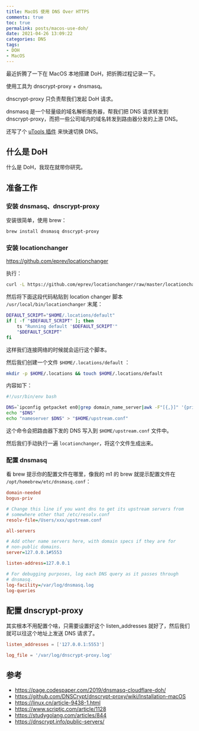 ```yaml
---
title: MacOS 使用 DNS Over HTTPS
comments: true
toc: true
permalink: posts/macos-use-doh/
date: 2021-04-26 13:09:22
categories: DNS
tags:
- DOH
- MacOS
---
```


最近折腾了一下在 MacOS 本地搭建 DoH，把折腾过程记录一下。

使用工具为 dnscrypt-proxy + dnsmasq。

dnscrypt-proxy 只负责帮我们发起 DoH 请求。

dnsmasq 是一个轻量级的域名解析服务器，帮我们把 DNS 请求转发到 dnscrypt-proxy，而把一些公司域内的域名转发到路由器分发的上游 DNS。

还写了个 [uTools 插件](https://github.com/lengthmin/utools-dns) 来快速切换 DNS。

<!-- more -->

## 什么是 DoH

什么是 DoH，我现在就带你研究。

## 准备工作

### 安装 dnsmasq、dnscrypt-proxy

安装很简单，使用 brew：

```sh
brew install dnsmasq dnscrypt-proxy
```

### 安装 locationchanger

<https://github.com/eprev/locationchanger>

执行：

```bash
curl -L https://github.com/eprev/locationchanger/raw/master/locationchanger.sh | bash
```

然后将下面这段代码粘贴到 location changer 脚本 `/usr/local/bin/locationchanger` 末尾：

```bash
DEFAULT_SCRIPT="$HOME/.locations/default"
if [ -f "$DEFAULT_SCRIPT" ]; then
    ts "Running default '$DEFAULT_SCRIPT'"
    "$DEFAULT_SCRIPT"
fi
```

这样我们连接网络的时候就会运行这个脚本。

然后我们创建一个文件 `$HOME/.locations/default` ：

```bash
mkdir -p $HOME/.locations && touch $HOME/.locations/default
```

内容如下：

```bash
#!/usr/bin/env bash

DNS=`ipconfig getpacket en0|grep domain_name_server|awk -F"[{,}]" '{print $2}'`
echo "$DNS"
echo "nameserver $DNS" > "$HOME/upstream.conf"
```

这个命令会把路由器下发的 DNS 写入到 `$HOME/upstream.conf` 文件中。

然后我们手动执行一遍 `locationchanger`，将这个文件生成出来。

### 配置 dnsmasq

看 brew 提示你的配置文件在哪里，像我的 m1 的 brew 就提示配置文件在 `/opt/homebrew/etc/dnsmasq.conf`：

```ini
domain-needed
bogus-priv

# Change this line if you want dns to get its upstream servers from
# somewhere other that /etc/resolv.conf
resolv-file=/Users/xxx/upstream.conf

all-servers

# Add other name servers here, with domain specs if they are for
# non-public domains.
server=127.0.0.1#5553

listen-address=127.0.0.1

# For debugging purposes, log each DNS query as it passes through
# dnsmasq.
log-facility=/var/log/dnsmasq.log
log-queries
```

## 配置 dnscrypt-proxy

其实根本不用配置个啥，只需要设置好这个 listen_addresses 就好了，然后我们就可以往这个地址上发送 DNS 请求了。

```toml
listen_addresses = ['127.0.0.1:5553']

log_file = '/var/log/dnscrypt-proxy.log'
```

## 参考

- https://page.codespaper.com/2019/dnsmasq-cloudflare-doh/
- https://github.com/DNSCrypt/dnscrypt-proxy/wiki/Installation-macOS
- https://linux.cn/article-9438-1.html
- https://www.scriptjc.com/article/1128
- https://studygolang.com/articles/844
- https://dnscrypt.info/public-servers/

